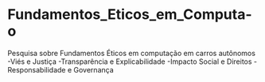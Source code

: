 # Fundamentos_Eticos_em_Computa-o
Pesquisa sobre Fundamentos Éticos em computação em carros autônomos
-Viés e Justiça
-Transparência e Explicabilidade
-Impacto Social e Direitos
-Responsabilidade e Governança
